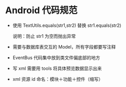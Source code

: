 # Android 代码规范

* 使用 TextUtils.equals(str1,str2) 替换 str1.equals(str2)

    说明：防止 str1 为空而抛出异常
    
* 需要与数据库表交互的 Model，所有字段都要写注释

* EventBus 代码集中放到类文件偏底部的地方

* 写 xml 需要用 tools 将具体预览数据显示出来 

* xml 资源 id 命名：模块＋功能＋控件（缩写）